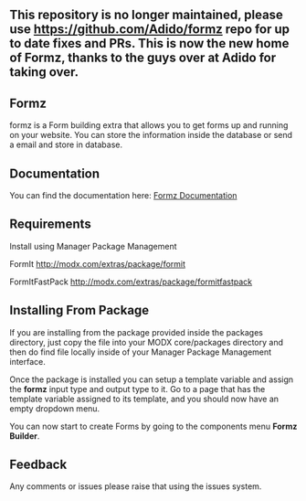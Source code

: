 ## This repository is no longer maintained, please use https://github.com/Adido/formz repo for up to date fixes and PRs. This is now the new home of Formz, thanks to the guys over at Adido for taking over.

## Formz

formz is a Form building extra that allows you to get forms up and running on your website.
You can store the information inside the database or send a email and store in database.


## Documentation

You can find the documentation here: [Formz Documentation][formzdocs]

## Requirements

Install using Manager Package Management

FormIt <http://modx.com/extras/package/formit>

FormItFastPack <http://modx.com/extras/package/formitfastpack>

## Installing From Package

If you are installing from the package provided inside the packages directory, just copy the file into your
MODX core/packages directory and then do find file locally inside of your Manager Package Management interface.

Once the package is installed you can setup a template variable and assign the __formz__ input type and output type to it.
Go to a page that has the template variable assigned to its template, and you should now have an empty dropdown menu.

You can now start to create Forms by going to the components menu __Formz Builder__.

## Feedback
Any comments or issues please raise that using the issues system.

[formzdocs]: http://silentworks.github.io/formz/
